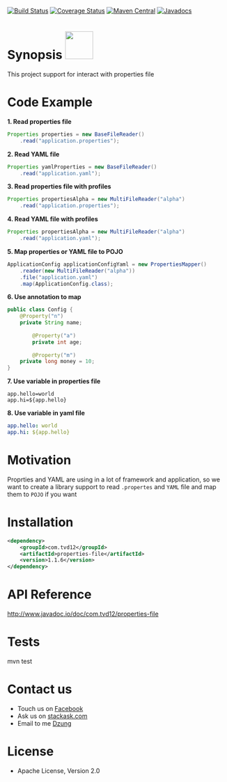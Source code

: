 [![Build Status](https://travis-ci.org/tvd12/properties-file.svg?branch=master)](https://travis-ci.org/tvd12/properties-file)
[![Coverage Status](https://coveralls.io/repos/github/tvd12/properties-file/badge.svg?branch=master)](https://coveralls.io/github/tvd12/properties-file?branch=master)
[![Maven Central](https://maven-badges.herokuapp.com/maven-central/com.tvd12/properties-file/badge.svg)](https://maven-badges.herokuapp.com/maven-central/com.tvd12/properties-file)
[![Javadocs](https://www.javadoc.io/badge/com.tvd12/properties-file.svg)](https://www.javadoc.io/doc/com.tvd12/properties-file)

# Synopsis <img src="https://github.com/tvd12/properties-file/blob/master/logo.png" width="64" />

This project support for interact with properties file

# Code Example

**1. Read properties file**

```java
Properties properties = new BaseFileReader()
    .read("application.properties");
```

**2. Read YAML file**


```java
Properties yamlProperties = new BaseFileReader()
    .read("application.yaml");
```

**3. Read properties file with profiles**

```java
Properties propertiesAlpha = new MultiFileReader("alpha")
    .read("application.properties");
```

**4. Read YAML file with profiles**

```java
Properties propertiesAlpha = new MultiFileReader("alpha")
    .read("application.yaml");
```

**5. Map properties or YAML file to POJO**

```java
ApplicationConfig applicationConfigYaml = new PropertiesMapper()
    .reader(new MultiFileReader("alpha"))
    .file("application.yaml")
    .map(ApplicationConfig.class);
```

**6. Use annotation to map**

```java
public class Config {
    @Property("n")
    private String name;
        
        @Property("a")
        private int age;
        
        @Property("m")
    private long money = 10;
}
```

**7. Use variable in properties file**

```properties
app.hello=world
app.hi=${app.hello}
```

**8. Use variable in yaml file**

```yaml
app.hello: world
app.hi: ${app.hello}
```

# Motivation

Proprties and YAML are using in a lot of framework and application, so we want to create a library support to read `.propertes` and `YAML` file and map them to `POJO` if you want

# Installation

```xml
<dependency>
    <groupId>com.tvd12</groupId>
    <artifactId>properties-file</artifactId>
    <version>1.1.6</version>
</dependency>
```
# API Reference

http://www.javadoc.io/doc/com.tvd12/properties-file

# Tests

mvn test

# Contact us

- Touch us on [Facebook](https://www.facebook.com/youngmonkeys.org)
- Ask us on [stackask.com](https://stackask.com)
- Email to me [Dzung](mailto:itprono3@gmail.com)

# License

- Apache License, Version 2.0
